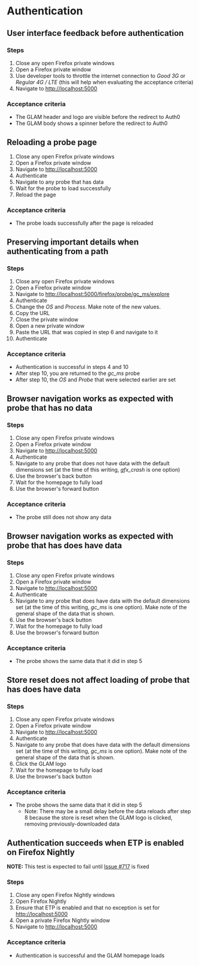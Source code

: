 # Authentication

## User interface feedback before authentication

### Steps

1. Close any open Firefox private windows
2. Open a Firefox private window
3. Use developer tools to throttle the internet connection to _Good 3G_ or
   _Regular 4G / LTE_ (this will help when evaluating the acceptance criteria)
4. Navigate to [http://localhost:5000](http://localhost:5000)

### Acceptance criteria

- The GLAM header and logo are visible before the redirect to Auth0
- The GLAM body shows a spinner before the redirect to Auth0

## Reloading a probe page

1. Close any open Firefox private windows
2. Open a Firefox private window
3. Navigate to [http://localhost:5000](http://localhost:5000)
4. Authenticate
5. Navigate to any probe that has data
6. Wait for the probe to load successfully
7. Reload the page

### Acceptance criteria

- The probe loads successfully after the page is reloaded

## Preserving important details when authenticating from a path

### Steps

1. Close any open Firefox private windows
2. Open a Firefox private window
3. Navigate to
   [http://localhost:5000/firefox/probe/gc_ms/explore](http://localhost:5000/firefox/probe/gc_ms/explore)
4. Authenticate
5. Change the _OS_ and _Process_. Make note of the new values.
6. Copy the URL
7. Close the private window
8. Open a new private window
9. Paste the URL that was copied in step 6 and navigate to it
10. Authenticate

### Acceptance criteria

- Authentication is successful in steps 4 and 10
- After step 10, you are returned to the _gc_ms_ probe
- After step 10, the _OS_ and _Probe_ that were selected earlier are set

## Browser navigation works as expected with probe that has no data

### Steps

1. Close any open Firefox private windows
2. Open a Firefox private window
3. Navigate to [http://localhost:5000](http://localhost:5000)
4. Authenticate
5. Navigate to any probe that does not have data with the default dimensions set
   (at the time of this writing, _gfx_crash_ is one option)
6. Use the browser's back button
7. Wait for the homepage to fully load
8. Use the browser's forward button

### Acceptance criteria

- The probe still does not show any data

## Browser navigation works as expected with probe that has does have data

### Steps

1. Close any open Firefox private windows
2. Open a Firefox private window
3. Navigate to [http://localhost:5000](http://localhost:5000)
4. Authenticate
5. Navigate to any probe that does have data with the default dimensions set (at
   the time of this writing, _gc_ms_ is one option). Make note of the general
   shape of the data that is shown.
6. Use the browser's back button
7. Wait for the homepage to fully load
8. Use the browser's forward button

### Acceptance criteria

- The probe shows the same data that it did in step 5

## Store reset does not affect loading of probe that has does have data

### Steps

1. Close any open Firefox private windows
2. Open a Firefox private window
3. Navigate to [http://localhost:5000](http://localhost:5000)
4. Authenticate
5. Navigate to any probe that does have data with the default dimensions set (at
   the time of this writing, _gc_ms_ is one option). Make note of the general
   shape of the data that is shown.
6. Click the GLAM logo
7. Wait for the homepage to fully load
8. Use the browser's back button

### Acceptance criteria

- The probe shows the same data that it did in step 5
  - Note: There may be a small delay before the data reloads after step 8
    because the store is reset when the GLAM logo is clicked, removing
    previously-downloaded data

## Authentication succeeds when ETP is enabled on Firefox Nightly

**NOTE:** This test is expected to fail until
[Issue #717](https://github.com/mozilla/glam/issues/717) is fixed

### Steps

1. Close any open Firefox Nightly windows
2. Open Firefox Nightly
3. Ensure that ETP is enabled and that no exception is set for
   [http://localhost:5000](http://localhost:5000)
4. Open a private Firefox Nightly window
5. Navigate to [http://localhost:5000](http://localhost:5000)

### Acceptance criteria

- Authentication is successful and the GLAM homepage loads
